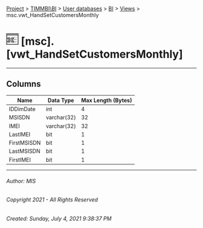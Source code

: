 #### 

[Project](../../../../index.md) > [TIMMBI\\BI](../../../index.md) > [User databases](../../index.md) > [BI](../index.md) > [Views](Views.md) > msc.vwt_HandSetCustomersMonthly

# ![Views](../../../../Images/View32.png) [msc].[vwt_HandSetCustomersMonthly]

---

## <a name="#columns"></a>Columns

| Name | Data Type | Max Length (Bytes) |
|---|---|---|
| IDDimDate | int | 4 |
| MSISDN | varchar(32) | 32 |
| IMEI | varchar(32) | 32 |
| LastIMEI | bit | 1 |
| FirstMSISDN | bit | 1 |
| LastMSISDN | bit | 1 |
| FirstIMEI | bit | 1 |


---

###### Author:  MIS

###### Copyright 2021 - All Rights Reserved

###### Created: Sunday, July 4, 2021 9:38:37 PM

